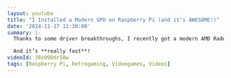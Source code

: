 ```yaml
---
layout: youtube
title: "I Installed a Modern GPU on Raspberry Pi (and it’s AWESOME!)"
date: '2024-11-17 11:30:00'
summary: |-
  Thanks to some driver breakthroughs, I recently got a modern AMD Radeon GPU running on the Raspberry Pi.

  And it’s **really fast**!
videoId: J0z09Ddr58w
tags: [Raspberry Pi, Retrogaming, Videogames, Videos]
---
```

